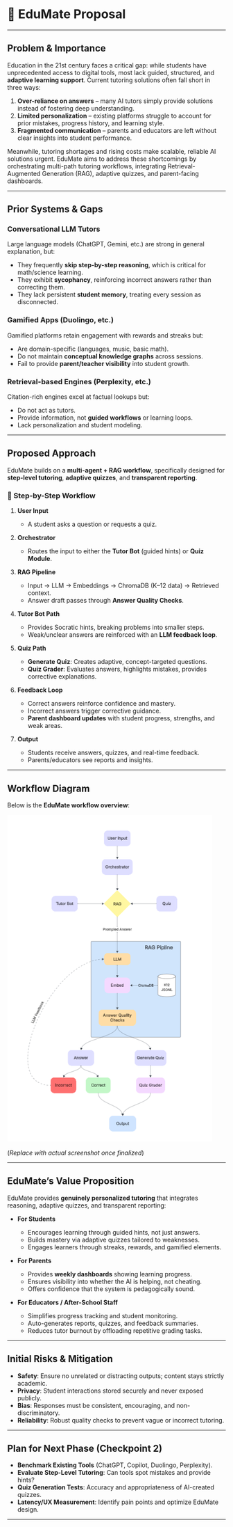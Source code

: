 # 📘 EduMate Proposal

---

## Problem & Importance

Education in the 21st century faces a critical gap: while students have unprecedented access to digital tools, most lack guided, structured, and **adaptive learning support**. Current tutoring solutions often fall short in three ways:  

1. **Over-reliance on answers** – many AI tutors simply provide solutions instead of fostering deep understanding.  
2. **Limited personalization** – existing platforms struggle to account for prior mistakes, progress history, and learning style.  
3. **Fragmented communication** – parents and educators are left without clear insights into student performance.  

Meanwhile, tutoring shortages and rising costs make scalable, reliable AI solutions urgent. EduMate aims to address these shortcomings by orchestrating multi-path tutoring workflows, integrating Retrieval-Augmented Generation (RAG), adaptive quizzes, and parent-facing dashboards.

---

## Prior Systems & Gaps

### Conversational LLM Tutors  
Large language models (ChatGPT, Gemini, etc.) are strong in general explanation, but:  
- They frequently **skip step-by-step reasoning**, which is critical for math/science learning.  
- They exhibit **sycophancy**, reinforcing incorrect answers rather than correcting them.  
- They lack persistent **student memory**, treating every session as disconnected.  

### Gamified Apps (Duolingo, etc.)  
Gamified platforms retain engagement with rewards and streaks but:  
- Are domain-specific (languages, music, basic math).  
- Do not maintain **conceptual knowledge graphs** across sessions.  
- Fail to provide **parent/teacher visibility** into student growth.  

### Retrieval-based Engines (Perplexity, etc.)  
Citation-rich engines excel at factual lookups but:  
- Do not act as tutors.  
- Provide information, not **guided workflows** or learning loops.  
- Lack personalization and student modeling.  

---

## Proposed Approach

EduMate builds on a **multi-agent + RAG workflow**, specifically designed for **step-level tutoring**, **adaptive quizzes**, and **transparent reporting**.  

### 🔄 Step-by-Step Workflow

1. **User Input**  
   - A student asks a question or requests a quiz.  

2. **Orchestrator**  
   - Routes the input to either the **Tutor Bot** (guided hints) or **Quiz Module**.  

3. **RAG Pipeline**  
   - Input → LLM → Embeddings → ChromaDB (K–12 data) → Retrieved context.  
   - Answer draft passes through **Answer Quality Checks**.  

4. **Tutor Bot Path**  
   - Provides Socratic hints, breaking problems into smaller steps.  
   - Weak/unclear answers are reinforced with an **LLM feedback loop**.  

5. **Quiz Path**  
   - **Generate Quiz**: Creates adaptive, concept-targeted questions.  
   - **Quiz Grader**: Evaluates answers, highlights mistakes, provides corrective explanations.  

6. **Feedback Loop**  
   - Correct answers reinforce confidence and mastery.  
   - Incorrect answers trigger corrective guidance.  
   - **Parent dashboard updates** with student progress, strengths, and weak areas.  

7. **Output**  
   - Students receive answers, quizzes, and real-time feedback.  
   - Parents/educators see reports and insights.  

---

## Workflow Diagram

Below is the **EduMate workflow overview**:

![EduMate Workflow](./flowchart.png)

(*Replace with actual screenshot once finalized*)  

---

## EduMate’s Value Proposition

EduMate provides **genuinely personalized tutoring** that integrates reasoning, adaptive quizzes, and transparent reporting:  

- **For Students**  
  - Encourages learning through guided hints, not just answers.  
  - Builds mastery via adaptive quizzes tailored to weaknesses.  
  - Engages learners through streaks, rewards, and gamified elements.  

- **For Parents**  
  - Provides **weekly dashboards** showing learning progress.  
  - Ensures visibility into whether the AI is helping, not cheating.  
  - Offers confidence that the system is pedagogically sound.  

- **For Educators / After-School Staff**  
  - Simplifies progress tracking and student monitoring.  
  - Auto-generates reports, quizzes, and feedback summaries.  
  - Reduces tutor burnout by offloading repetitive grading tasks.  

---

## Initial Risks & Mitigation

- **Safety**: Ensure no unrelated or distracting outputs; content stays strictly academic.  
- **Privacy**: Student interactions stored securely and never exposed publicly.  
- **Bias**: Responses must be consistent, encouraging, and non-discriminatory.  
- **Reliability**: Robust quality checks to prevent vague or incorrect tutoring.  

---

## Plan for Next Phase (Checkpoint 2)

- **Benchmark Existing Tools** (ChatGPT, Copilot, Duolingo, Perplexity).  
- **Evaluate Step-Level Tutoring**: Can tools spot mistakes and provide hints?  
- **Quiz Generation Tests**: Accuracy and appropriateness of AI-created quizzes.  
- **Latency/UX Measurement**: Identify pain points and optimize EduMate design.  

---

